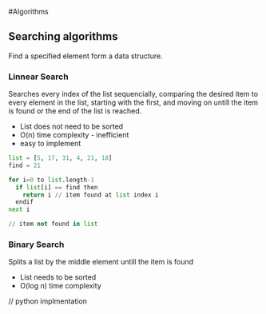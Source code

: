 #Algorithms

## Searching algorithms
Find a specified element form a data structure.

### Linnear Search
Searches every index of the list sequencially, comparing the desired item to every element in the list, starting with the first, and moving on untill the item is found or the end of the list is reached.
- List does not need to be sorted
- O(n) time complexity - inefficient
- easy to implement

```py
list = [5, 17, 31, 4, 21, 18]
find = 21

for i=0 to list.length-1 
  if list[i] == find then
    return i // item found at list index i
  endif
next i

// item not found in list
```

### Binary Search
Splits a list by the middle element untill the item is found
- List needs to be sorted 
- O(log n) time complexity

// python implmentation

